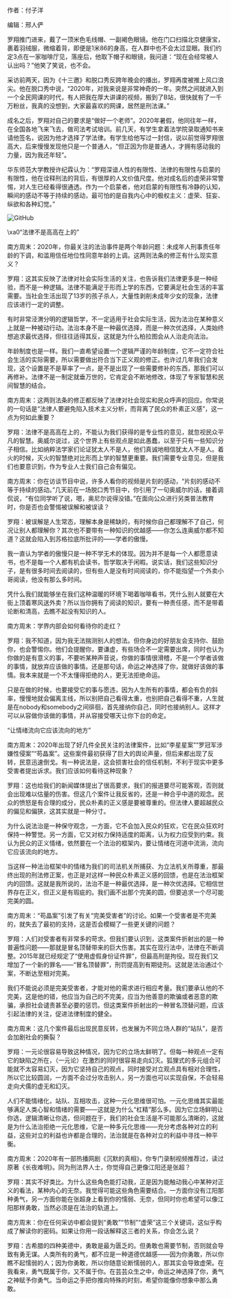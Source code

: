 作者：付子洋

编辑：邢人俨

罗翔推门进来，戴了一顶米色毛线帽、一副褐色眼镜。他在门口扫描北京健康宝，裹着羽绒服，微缩着背，即便是1米86的身高，在人群中也不会太过显眼。我们约定3点在一家咖啡厅见，落座后，他取下帽子和眼镜，我问道：“现在会经常被人认出吗？”他笑了笑说，也不会。

采访前两天，因为《十三邀》和脱口秀反跨年晚会的播出，罗翔再度被推上风口浪尖。他在脱口秀中说，“2020年，对我来说是非常神奇的一年。突然之间就进入到一个全民网课的时代，有人把我在厚大讲课的视频，搬到了B站，很快就有了一千万粉丝，我真的没想到，大家最喜欢的网课，居然是刑法课。”

成名之后，罗翔对自己的要求是“做好一个老师”。2020年暑假，他同往年一样，在全国各地飞来飞去，做司法考试培训。前几天，有学生拿着法学院录取通知书来请他签名，说因为他才选择了学法律。有学生给他写过一封信，说以前觉得罗翔很高大，后来慢慢发现他只是一个普通人，“但正因为你是普通人，才拥有感动我的力量，因为我还年轻”。

华东师范大学教授许纪霖认为：“罗翔深谙人性的有限性、法律的有限性与启蒙的有限性，他在诠释刑法的背后，有很厚的人文价值尺度。他对成名后的虚荣非常警惕，对人生已经看得很通透。作为一个启蒙者，他对启蒙的有限性有冷静的认知，瞬间的感动不等于持续的感动，最可怕的是自我内心中的极权主义：虚荣、狂妄、纵欲和各种幻觉。”

![GitHub](https://chinadigitaltimes.net/chinese/files/2021/01/440w.jpg)

\xa0“法律不是高高在上的”

南方周末：2020年，你最关注的法治事件是两个年龄问题：未成年人刑事责任年龄的下调，和滥用信任地位性同意年龄的上调。这两则法条的修正有什么现实意义？

罗翔：这其实反映了法律对社会实际生活的关注，也告诉我们法律更多是一种经验，而不是一种逻辑。法律不能满足于形而上学的东西，它要满足社会生活的丰富需要。当社会生活出现了13岁的孩子杀人，大量性剥削未成年少女的现象，法律应该进行一定的调整。

有时非常泾渭分明的逻辑哲学，不一定适用于社会实际生活，因为法治在某种意义上就是一种被动行动。法治本身不是一种最优选择，而是一种次优选择，人类始终想追求最优选择，但往往适得其反，这就是为什么柏拉图会从人治走向法治。

年龄制度也是一样。我们一直希望设置一个逻辑严谨的年龄制度，它不一定符合社会生活的实际需要，所以需要做出符合当下正义观的修正。也许过几年我们会发现，这个设置是不是草率了一点，是不是出现了一些需要修补的东西，那我们可以再修补。法律不是一制定就垂万世的，它肯定会不断地修改，体现了专家智慧和民间智慧的结合。

南方周末：这两则法条的修正都反映了法律对社会现实和民众呼声的回应。你常说的一句话是“法律人要避免陷入技术主义分析，而背离了民众的朴素正义感”，这一点为何如此重要？

罗翔：法律不是高高在上的，不能认为我们获得的是专业性的意见，就忽视民众平凡的智慧。奥威尔说过，这个世界上有些观点是如此愚蠢，以至于只有一些知识分子相信。比如纳粹法学家们论证犹太人不是人，他们真诚地相信犹太人不是人。着火的时候，灭火的智慧绝对比形而上学的智慧更重要。我们需要专业意见，但是我们也要意识到，作为专业人士我们自己会有偏见。

南方周末：你在访谈节目中说，许多人看你的视频是片刻的感动，“片刻的感动不等于持续的感动。”几天前在一场脱口秀节目中，你引用了一句奥威尔的话，接着调侃说，“有位同学听了说，嗯，奥尼尔说得没错。”在面向公众进行另类普法教育时，你是否也会警惕被误解和被误读？

罗翔：被误解是人生常态，理解本身是稀缺的，有时候你自己都理解不了自己，何况让别人都理解你？其次也不要带有一种知识的优越感——你怎么连奥威尔都不知道？这就会陷入到苏格拉底所批评的——学者的傲慢。

我一直认为学者的傲慢只是一种不学无术的体现。因为并不是每一个人都愿意读书，也不是每一个人都有机会读书，哲学取决于闲暇。说实话，我们这些知识分子，是有很多时间去阅读的，但有些人是没有时间阅读的，你不能指望一个外卖小哥阅读，他没有那么多时间。

凭什么我们就能够坐在我们这种温暖的环境下喝着咖啡看书，凭什么别人就要在大街上顶着寒风送外卖？所以当你拥有了阅读的知识，要有一种责任感，而不是带着论断和清高，去瞧不起没有知识的人。

南方周末：学界内部会如何看待你的走红？

罗翔：我不知道，因为我无法揣测别人的想法。但你身边的好朋友会支持你、鼓励你，也会警惕你。他们会提醒你，要谦虚，有些场合不一定需要出席，同时也认为你做的是有意义的事，不要听某种声音说，你做的事情很滑稽，不是一个学者该做的事情，就放弃应该做的事情。还是那句话，命运之神选择了你，就做好该做的事情。我本来就是一个不太懂得拒绝的人，更无法拒绝命运。

只是在做的时候，也要接受它的事与愿违，因为人生所有的事情，都会有负的斜率，慢慢地就会偏离主线，所以别把自己看得太重，也别把自己看得不重，人生就是在nobody和somebody之间徘徊，首先接纳你自己，同时也接纳别人。这样才可以从容做你该做的事情，并从容接受哪天让你下台的命定。

“让情绪流向它应该流向的地方”

南方周末：2020年出现了好几件全民关注的法律案件，比如“李星星案”“罗冠军涉嫌性侵案”“苟晶案”。这些案件最初获得了巨大的舆论声量，但后来都出现了反转，民意迅速倒戈。有一种说法是，这会损害社会的信任机制，不利于现实中更多受害者提出诉求。我们应该如何看待这种现象？

罗翔：这也给我们的新闻媒体提出了很高要求，我们的报道要尽可能客观，否则就会出现难以估量的伤害。但这几个案件让我反省的，还是一种合乎中道的观念。民众的愤怒是有合理的成分，民众朴素的正义感是要被尊重的。但法律人要超越民众的偏见和偏狭，这其实就是一种分寸。

为什么说法治是一种保守观念，一方面，它不会加入民众的狂欢，它在民众狂欢时保持一种警觉。另一方面，它又对权力保持适度的距离，认为权力应受到约束。我认为民众的正义情绪，依然要在一个法治的框架内，要让情绪在河道中流淌，流向它应该流向的地方。

当这样一种法治框架中的情绪为我们的司法机关所捕获、为立法机关所尊重，那最终出现的刑法修正案，也正是对这样一种民众朴素正义感的回馈，也是在法治框架内的回馈。这就是我所说的，法治不是一种最优选择，是一种次优选择。它相信世界存在正义，但正义是有瑕疵的。我们画不出那个完美的圆，但要追求一个尽可能完美的圆。

南方周末：“苟晶案”引发了有关“完美受害者”的讨论。如果一个受害者是不完美的，就失去了最初的支持，这是否会模糊了一些更关键的问题？

罗翔：人们对受害者有非常多的苛求。但我们要认识到，这类案件折射出的是一种普遍性问题——那就是冒名顶替带来的巨大伤害。其实在现行法中，法律在不断调整。2015年就已经规定了“使用虚假身份证件罪”，但最高刑是拘役。现在我们又增加了一个新的罪名——“冒名顶替罪”，刑罚提高到有期徒刑。这就是法治通过个案，不断达至相对完美。

我们不能说必须是完美受害者，才能对他的需求进行相应考量。我们要承认他的不完美，这是他的错，他应当为自己的不完美，应当为他善意的欺骗或者恶意的欺骗，承担社会谴责甚至必要的惩罚。但这类案件折射出的一种冒名顶替问题，应该引起法律的关注，促进法律制度的健全。

南方周末：这几个案件最后出现民意反转，也发展为不同立场人群的“站队”，是否会加剧社会的撕裂？

罗翔：一元论很容易导致这种情况，因为它的立场太鲜明了。但每一种观点一定有它的缺陷之所在，（一元论）在激烈的同时很容易走向幻灭。狐狸式的多元组合可能就不太容易幻灭，因为它坚持自己的观点，同时接受对立观点具有相对合理性，所以它比较圆润，一方面不会过分攻击别人，另一方面也可以实现自保，不会轻易走向犬儒的虚无和幻灭。

人们不能情绪化，站队、互相攻击，这种一元化思维很可怕。一元化思维其实最能够满足人类心智和情绪的需要——这就是为什么“杠精”那么多。因为它立场鲜明让你选，逻辑清晰让你选，但问题在于，我们的社会生活是不可能那么清晰的，这就是为什么法治拒绝一元化思维，它是一种多元化思维——充分考虑各种对立的利益，这些对立的利益也许都是合理的，法治就是在各种对立的利益中寻找一种平衡。

南方周末：2020年有一部热播网剧《沉默的真相》，你专门录制视频推荐过，读过原著《长夜难明》。同为刑法界人士，你觉得自己更像江阳还是张超？

罗翔：其实不好类比。为什么这些角色能打动我，正是因为能触动我心中某种对正义的看法，某种内心的无奈。我觉得可能这些角色需要结合。一方面你没有江阳那种勇气，另一方面你能在张超身上看到你的懦弱、无奈，但同时你也希望可以像江阳那样勇敢，当然必须是在法治的轨道上。

南方周末：你在任何采访中都会提到“勇敢”“节制”“虚荣”这三个关键词，这似乎构成了解读你的密码。如果让你用一段话解释这三者的关系，你会怎么说？

罗翔：古希腊的四种美德中，勇敢是最为匮乏的。但勇敢也需要节制，否则就会导致有勇无谋。人类所有的勇气，都不应是一种道德优越感——因为你勇敢，所以你瞧不起懦弱的人；因为你勇敢，所以你随意论断懦弱的人，那其实会导致虚荣。在我看来，勇气既属于你，又不属于你。在芸芸众生之中，命运之神选择了你，勇气之神赋予你勇气。当命运之手把你推向特殊的时刻，希望你能像你想象中那么勇敢。

